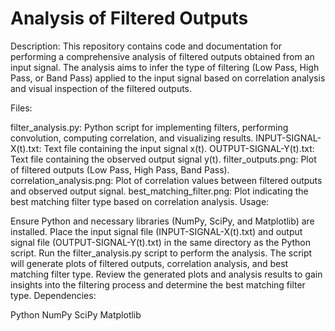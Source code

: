 # Analysis of Filtered Outputs
Description:
This repository contains code and documentation for performing a comprehensive analysis of filtered outputs obtained from an input signal. The analysis aims to infer the type of filtering (Low Pass, High Pass, or Band Pass) applied to the input signal based on correlation analysis and visual inspection of the filtered outputs.

Files:

filter_analysis.py: Python script for implementing filters, performing convolution, computing correlation, and visualizing results.
INPUT-SIGNAL-X(t).txt: Text file containing the input signal x(t).
OUTPUT-SIGNAL-Y(t).txt: Text file containing the observed output signal 
y(t).
filter_outputs.png: Plot of filtered outputs (Low Pass, High Pass, Band Pass).
correlation_analysis.png: Plot of correlation values between filtered outputs and observed output signal.
best_matching_filter.png: Plot indicating the best matching filter type based on correlation analysis.
Usage:

Ensure Python and necessary libraries (NumPy, SciPy, and Matplotlib) are installed.
Place the input signal file (INPUT-SIGNAL-X(t).txt) and output signal file (OUTPUT-SIGNAL-Y(t).txt) in the same directory as the Python script.
Run the filter_analysis.py script to perform the analysis.
The script will generate plots of filtered outputs, correlation analysis, and best matching filter type.
Review the generated plots and analysis results to gain insights into the filtering process and determine the best matching filter type.
Dependencies:

Python 
NumPy
SciPy
Matplotlib
